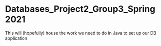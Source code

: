# Databases_Project2_Group3_Spring2021
This will (hopefully) house the work we need to do in Java to set up our DB application
